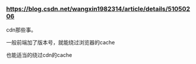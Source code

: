 ### https://blog.csdn.net/wangxin1982314/article/details/51050206

cdn那些事。



一般前端加了版本号，就能绕过浏览器的cache



也能适当的绕过cdn的cache